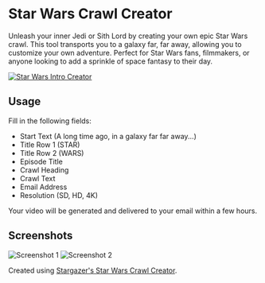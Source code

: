 # Star Wars Crawl Creator

Unleash your inner Jedi or Sith Lord by creating your own epic Star Wars crawl. This tool transports you to a galaxy far, far away, allowing you to customize your own adventure. Perfect for Star Wars fans, filmmakers, or anyone looking to add a sprinkle of space fantasy to their day.

[![Star Wars Intro Creator](https://img.youtube.com/vi/7EGhYjZF1Cc/maxresdefault.jpg)](https://www.youtube.com/watch?v=7EGhYjZF1Cc "Star Wars Intro Creator")


## Usage

Fill in the following fields:
- Start Text (A long time ago, in a galaxy far far away...)
- Title Row 1 (STAR)
- Title Row 2 (WARS)
- Episode Title
- Crawl Heading
- Crawl Text
- Email Address
- Resolution (SD, HD, 4K)

Your video will be generated and delivered to your email within a few hours.

## Screenshots

![Screenshot 1](https://i.imgur.com/i89MPfq.png)
![Screenshot 2](https://i.imgur.com/ik3Wc3u.png)

Created using [Stargazer's Star Wars Crawl Creator](https://gostargazer.com/star-wars-crawl/).

